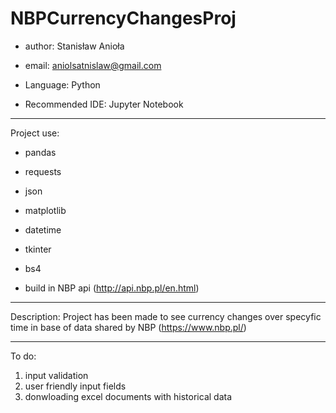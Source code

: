 # NBPCurrencyChangesProj

- author: Stanisław Anioła
- email: aniolsatnislaw@gmail.com

- Language: Python
- Recommended IDE: Jupyter Notebook
___________________________________
Project use:
- pandas
- requests
- json
- matplotlib
- datetime
- tkinter
- bs4

- build in NBP api (http://api.nbp.pl/en.html)
___________________________________
Description:
Project has been made to see currency changes over specyfic time in base of data shared by NBP (https://www.nbp.pl/)
___________________________________
To do:
1. input validation
2. user friendly input fields
3. donwloading excel documents with historical data

